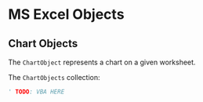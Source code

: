 # MS Excel Objects

## Chart Objects

The `ChartObject` represents a chart on a given worksheet.

The `ChartObjects` collection:

```vb
' TODO: VBA HERE
```
